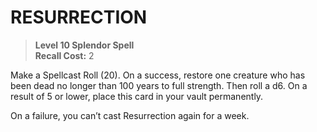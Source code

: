 ﻿# RESURRECTION

> **Level 10 Splendor Spell**  
> **Recall Cost:** 2

Make a Spellcast Roll (20). On a success, restore one creature who has been dead no longer than 100 years to full strength. Then roll a d6. On a result of 5 or lower, place this card in your vault permanently.

On a failure, you can’t cast Resurrection again for a week.
